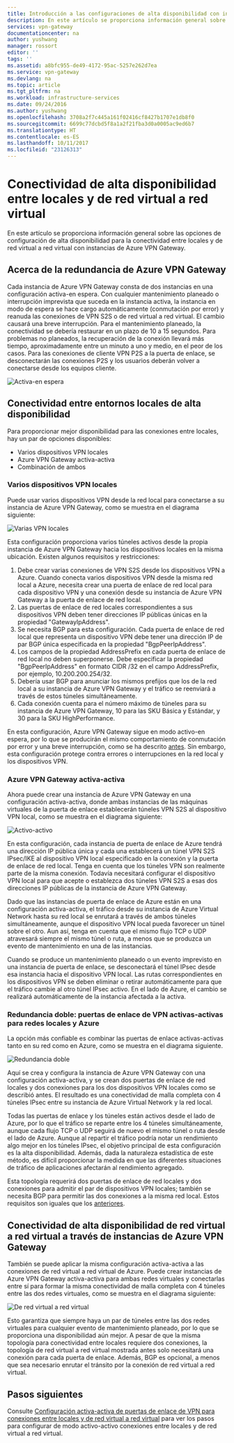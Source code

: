 ```yaml
---
title: Introducción a las configuraciones de alta disponibilidad con instancias de Azure VPN Gateway | Microsoft Docs
description: En este artículo se proporciona información general sobre las opciones de configuración de alta disponibilidad mediante instancias de Azure VPN Gateway.
services: vpn-gateway
documentationcenter: na
author: yushwang
manager: rossort
editor: ''
tags: ''
ms.assetid: a8bfc955-de49-4172-95ac-5257e262d7ea
ms.service: vpn-gateway
ms.devlang: na
ms.topic: article
ms.tgt_pltfrm: na
ms.workload: infrastructure-services
ms.date: 09/24/2016
ms.author: yushwang
ms.openlocfilehash: 3708a2f7c445a161f02416cf8427b1707e1db8f0
ms.sourcegitcommit: 6699c77dcbd5f8a1a2f21fba3d0a0005ac9ed6b7
ms.translationtype: HT
ms.contentlocale: es-ES
ms.lasthandoff: 10/11/2017
ms.locfileid: "23126313"
---
```

# <a name="highly-available-cross-premises-and-vnet-to-vnet-connectivity"></a>Conectividad de alta disponibilidad entre locales y de red virtual a red virtual
En este artículo se proporciona información general sobre las opciones de configuración de alta disponibilidad para la conectividad entre locales y de red virtual a red virtual con instancias de Azure VPN Gateway.

## <a name = "activestandby"></a>Acerca de la redundancia de Azure VPN Gateway
Cada instancia de Azure VPN Gateway consta de dos instancias en una configuración activa-en espera. Con cualquier mantenimiento planeado o interrupción imprevista que suceda en la instancia activa, la instancia en modo de espera se hace cargo automáticamente (conmutación por error) y reanuda las conexiones de VPN S2S o de red virtual a red virtual. El cambio causará una breve interrupción. Para el mantenimiento planeado, la conectividad se debería restaurar en un plazo de 10 a 15 segundos. Para problemas no planeados, la recuperación de la conexión llevará más tiempo, aproximadamente entre un minuto a uno y medio, en el peor de los casos. Para las conexiones de cliente VPN P2S a la puerta de enlace, se desconectarán las conexiones P2S y los usuarios deberán volver a conectarse desde los equipos cliente.

![Activa-en espera](./media/vpn-gateway-highlyavailable/active-standby.png)

## <a name="highly-available-cross-premises-connectivity"></a>Conectividad entre entornos locales de alta disponibilidad
Para proporcionar mejor disponibilidad para las conexiones entre locales, hay un par de opciones disponibles:

* Varios dispositivos VPN locales
* Azure VPN Gateway activa-activa
* Combinación de ambos

### <a name = "activeactiveonprem"></a>Varios dispositivos VPN locales
Puede usar varios dispositivos VPN desde la red local para conectarse a su instancia de Azure VPN Gateway, como se muestra en el diagrama siguiente:

![Varias VPN locales](./media/vpn-gateway-highlyavailable/multiple-onprem-vpns.png)

Esta configuración proporciona varios túneles activos desde la propia instancia de Azure VPN Gateway hacia los dispositivos locales en la misma ubicación. Existen algunos requisitos y restricciones:

1. Debe crear varias conexiones de VPN S2S desde los dispositivos VPN a Azure. Cuando conecta varios dispositivos VPN desde la misma red local a Azure, necesita crear una puerta de enlace de red local para cada dispositivo VPN y una conexión desde su instancia de Azure VPN Gateway a la puerta de enlace de red local.
2. Las puertas de enlace de red locales correspondientes a sus dispositivos VPN deben tener direcciones IP públicas únicas en la propiedad "GatewayIpAddress".
3. Se necesita BGP para esta configuración. Cada puerta de enlace de red local que representa un dispositivo VPN debe tener una dirección IP de par BGP única especificada en la propiedad "BgpPeerIpAddress".
4. Los campos de la propiedad AddressPrefix en cada puerta de enlace de red local no deben superponerse. Debe especificar la propiedad "BgpPeerIpAddress" en formato CIDR /32 en el campo AddressPrefix, por ejemplo, 10.200.200.254/32.
5. Debería usar BGP para anunciar los mismos prefijos que los de la red local a su instancia de Azure VPN Gateway y el tráfico se reenviará a través de estos túneles simultáneamente.
6. Cada conexión cuenta para el número máximo de túneles para su instancia de Azure VPN Gateway, 10 para las SKU Básica y Estándar, y 30 para la SKU HighPerformance. 

En esta configuración, Azure VPN Gateway sigue en modo activo-en espera, por lo que se producirán el mismo comportamiento de conmutación por error y una breve interrupción, como se ha descrito [antes](#activestandby). Sin embargo, esta configuración protege contra errores o interrupciones en la red local y los dispositivos VPN.

### <a name="active-active-azure-vpn-gateway"></a>Azure VPN Gateway activa-activa
Ahora puede crear una instancia de Azure VPN Gateway en una configuración activa-activa, donde ambas instancias de las máquinas virtuales de la puerta de enlace establecerán túneles VPN S2S al dispositivo VPN local, como se muestra en el diagrama siguiente:

![Activo-activo](./media/vpn-gateway-highlyavailable/active-active.png)

En esta configuración, cada instancia de puerta de enlace de Azure tendrá una dirección IP pública única y cada una establecerá un túnel VPN S2S IPsec/IKE al dispositivo VPN local especificado en la conexión y la puerta de enlace de red local. Tenga en cuenta que los túneles VPN son realmente parte de la misma conexión. Todavía necesitará configurar el dispositivo VPN local para que acepte o establezca dos túneles VPN S2S a esas dos direcciones IP públicas de la instancia de Azure VPN Gateway.

Dado que las instancias de puerta de enlace de Azure están en una configuración activa-activa, el tráfico desde su instancia de Azure Virtual Network hasta su red local se enrutará a través de ambos túneles simultáneamente, aunque el dispositivo VPN local pueda favorecer un túnel sobre el otro. Aun así, tenga en cuenta que el mismo flujo TCP o UDP atravesará siempre el mismo túnel o ruta, a menos que se produzca un evento de mantenimiento en una de las instancias.

Cuando se produce un mantenimiento planeado o un evento imprevisto en una instancia de puerta de enlace, se desconectará el túnel IPsec desde esa instancia hacia el dispositivo VPN local. Las rutas correspondientes en los dispositivos VPN se deben eliminar o retirar automáticamente para que el tráfico cambie al otro túnel IPsec activo. En el lado de Azure, el cambio se realizará automáticamente de la instancia afectada a la activa.

### <a name="dual-redundancy-active-active-vpn-gateways-for-both-azure-and-on-premises-networks"></a>Redundancia doble: puertas de enlace de VPN activas-activas para redes locales y Azure
La opción más confiable es combinar las puertas de enlace activas-activas tanto en su red como en Azure, como se muestra en el diagrama siguiente.

![Redundancia doble](./media/vpn-gateway-highlyavailable/dual-redundancy.png)

Aquí se crea y configura la instancia de Azure VPN Gateway con una configuración activa-activa, y se crean dos puertas de enlace de red locales y dos conexiones para los dos dispositivos VPN locales como se describió antes. El resultado es una conectividad de malla completa con 4 túneles IPsec entre su instancia de Azure Virtual Network y la red local.

Todas las puertas de enlace y los túneles están activos desde el lado de Azure, por lo que el tráfico se reparte entre los 4 túneles simultáneamente, aunque cada flujo TCP o UDP seguirá de nuevo el mismo túnel o ruta desde el lado de Azure. Aunque al repartir el tráfico podría notar un rendimiento algo mejor en los túneles IPsec, el objetivo principal de esta configuración es la alta disponibilidad. Además, dada la naturaleza estadística de este método, es difícil proporcionar la medida en que las diferentes situaciones de tráfico de aplicaciones afectarán al rendimiento agregado.

Esta topología requerirá dos puertas de enlace de red locales y dos conexiones para admitir el par de dispositivos VPN locales; también se necesita BGP para permitir las dos conexiones a la misma red local. Estos requisitos son iguales que los [anteriores](#activeactiveonprem). 

## <a name="highly-available-vnet-to-vnet-connectivity-through-azure-vpn-gateways"></a>Conectividad de alta disponibilidad de red virtual a red virtual a través de instancias de Azure VPN Gateway
También se puede aplicar la misma configuración activa-activa a las conexiones de red virtual a red virtual de Azure. Puede crear instancias de Azure VPN Gateway activa-activa para ambas redes virtuales y conectarlas entre sí para formar la misma conectividad de malla completa con 4 túneles entre las dos redes virtuales, como se muestra en el diagrama siguiente:

![De red virtual a red virtual](./media/vpn-gateway-highlyavailable/vnet-to-vnet.png)

Esto garantiza que siempre haya un par de túneles entre las dos redes virtuales para cualquier evento de mantenimiento planeado, por lo que se proporciona una disponibilidad aún mejor. A pesar de que la misma topología para conectividad entre locales requiere dos conexiones, la topología de red virtual a red virtual mostrada antes solo necesitará una conexión para cada puerta de enlace. Además, BGP es opcional, a menos que sea necesario enrutar el tránsito por la conexión de red virtual a red virtual.

## <a name="next-steps"></a>Pasos siguientes
Consulte [Configuración activa-activa de puertas de enlace de VPN para conexiones entre locales y de red virtual a red virtual](vpn-gateway-activeactive-rm-powershell.md) para ver los pasos para configurar de modo activo-activo conexiones entre locales y de red virtual a red virtual.

